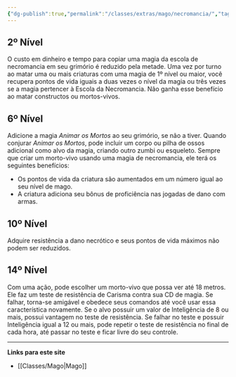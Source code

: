 ```yaml
---
{"dg-publish":true,"permalink":"/classes/extras/mago/necromancia/","tags":["Sub-Classes","Mago"]}
---
```



## 2º Nível
O custo em dinheiro e tempo para copiar uma magia da escola de necromancia em seu grimório é reduzido pela metade. 
Uma vez por turno ao matar uma ou mais criaturas com uma magia de 1º nível ou maior, você recupera pontos de vida iguais a duas vezes o nível da magia ou três vezes se a magia pertencer à Escola da Necromancia. 
Não ganha esse benefício ao matar constructos ou mortos-vivos.

## 6º Nível
Adicione a magia *Animar os Mortos* ao seu grimório, se não a tiver. 
Quando conjurar *Animar os Mortos*, pode incluir um corpo ou pilha de ossos adicional como alvo da magia, criando outro zumbi ou esqueleto. 
Sempre que criar um morto-vivo usando uma magia de necromancia, ele terá os seguintes benefícios:
- Os pontos de vida da criatura são aumentados em um número igual ao seu nível de mago.
- A criatura adiciona seu bônus de proficiência nas jogadas de dano com armas.

## 10º Nível
Adquire resistência a dano necrótico e seus pontos de vida máximos não podem ser reduzidos.

## 14º Nível
Com uma ação, pode escolher um morto-vivo que possa ver até 18 metros. Ele faz um teste de resistência de Carisma contra sua CD de magia. 
Se falhar, torna-se amigável e obedece seus comandos até você usar essa característica novamente. 
Se o alvo possuir um valor de Inteligência de 8 ou mais, possui vantagem no teste de resistência. 
Se falhar no teste e possuir Inteligência igual a 12 ou mais, pode repetir o teste de resistência no final de cada hora, até passar no teste e ficar livre do seu controle.
___
**Links para este site**  
- [[Classes/Mago\|Mago]]